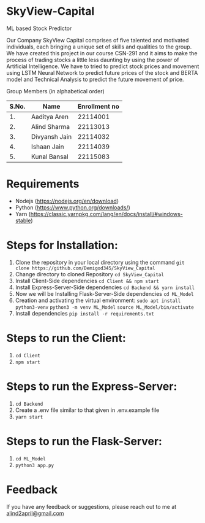# SkyView-Capital
ML based Stock Predictor

Our Company SkyView Capital comprises of five talented and motivated individuals, each bringing a unique set of skills and qualities to the group. We have created this project in our course CSN-291 and it aims to make the process of trading stocks a little less daunting by using the power of Artificial Intelligence. We have to tried to predict stock prices and movement using LSTM Neural Network to predict future prices of the stock and BERTA model and Technical Analysis to predict the future movement of price.

Group Members (in alphabetical order)

| S.No. | Name             | Enrollment no |
| ----- | ---------------- | -------------- |
| 1.    | Aaditya Aren     | 22114001       |
| 2.    | Alind Sharma     | 22113013       |
| 3.    | Divyansh Jain    | 22114032       |
| 4.    | Ishaan Jain      | 22114039       |
| 5.    | Kunal Bansal     | 22115083       |

# Requirements
- Nodejs (https://nodejs.org/en/download)
- Python (https://www.python.org/downloads/)
- Yarn (https://classic.yarnpkg.com/lang/en/docs/install/#windows-stable)

# Steps for Installation: 
1. Clone the repository in your local directory using the command `git clone https://github.com/Demigod345/SkyView_Capital`
2. Change directory to cloned Repository `cd SkyView_Capital`
3. Install Client-Side dependencies `cd Client && npm start`
4. Install Express-Server-Side dependencies `cd Backend && yarn install`
5. Now we will be Installing Flask-Server-Side dependencies `cd ML_Model`
6. Creation and activating the virtual environment: 
`sudo apt install python3-venv`
`python3 -m venv ML_Model`
`source ML_Model/bin/activate`
7. Install dependencies `pip install -r requirements.txt`

# Steps to run the Client:
1. `cd Client`
2. `npm start`

# Steps to run the Express-Server:
1. `cd Backend`
2. Create a .env file similar to that given in .env.example file
2. `yarn start`

# Steps to run the Flask-Server:
1. `cd ML_Model`
2. `python3 app.py`


# Feedback
If you have any feedback or suggestions, please reach out to me at alind2april@gmail.com
